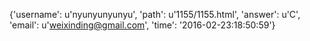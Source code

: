 {'username': u'nyunyunyunyu', 'path': u'1155/1155.html', 'answer': u'C', 'email': u'weixinding@gmail.com', 'time': '2016-02-23:18:50:59'}